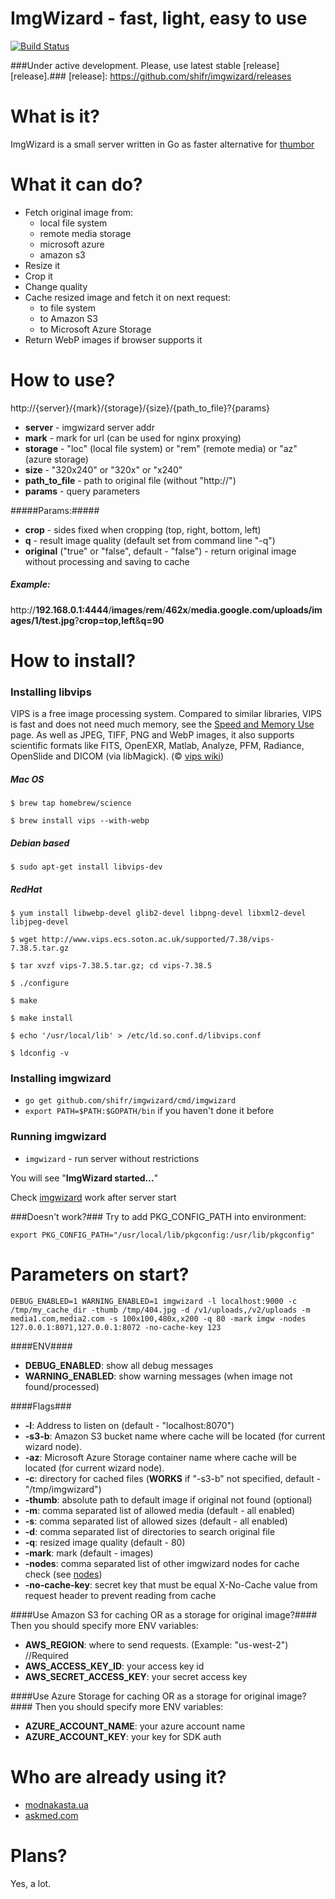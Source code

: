 # ImgWizard - fast, light, easy to use #

[![Build Status](https://travis-ci.org/shifr/imgwizard.svg?branch=master)](https://travis-ci.org/shifr/imgwizard)

###Under active development. Please, use latest stable [release][release].###
[release]: https://github.com/shifr/imgwizard/releases

# What is it? #
ImgWizard is a small server written in Go as faster alternative for [thumbor][thumbor]

[thumbor]: https://github.com/thumbor/thumbor

# What it can do? #

  - Fetch original image from:
      - local file system
      - remote media storage
      - microsoft azure
      - amazon s3
  - Resize it
  - Crop it
  - Change quality 
  - Cache resized image and fetch it on next request:
      - to file system
      - to Amazon S3
      - to Microsoft Azure Storage
  - Return WebP images if browser supports it

# How to use? #

http://{server}/{mark}/{storage}/{size}/{path_to_file}?{params}

  - <b>server</b> - imgwizard server addr
  - <b>mark</b> - mark for url (can be used for nginx proxying)
  - <b>storage</b> - "loc" (local file system) or "rem" (remote media) or "az" (azure storage)
  - <b>size</b> - "320x240" or "320x" or "x240"
  - <b>path_to_file</b> - path to original file (without "http://")
  - <b>params</b> - query parameters

#####Params:#####
  - <b>crop</b> - sides fixed when cropping (top, right, bottom, left)
  - <b>q</b> - result image quality (default set from command line "-q")
  - <b>original</b> ("true" or "false", default - "false") - return original image without processing and saving to cache

##### Example: #####

http://<b>192.168.0.1:4444</b>/<b>images</b>/<b>rem</b>/<b>462x</b>/<b>media.google.com/uploads/images/1/test.jpg</b>?<b>crop=top,left</b>&<b>q=90</b>

# How to install? #

### Installing libvips ###

VIPS is a free image processing system. Compared to similar libraries, VIPS is fast and does not need much memory, see the [Speed and Memory Use][speed] page. As well as JPEG, TIFF, PNG and WebP images, it also supports scientific formats like FITS, OpenEXR, Matlab, Analyze, PFM, Radiance, OpenSlide and DICOM (via libMagick). (&copy; [vips wiki][libvips])

##### Mac OS #####
```$ brew tap homebrew/science```

```$ brew install vips --with-webp```

##### Debian based #####
```$ sudo apt-get install libvips-dev```

##### RedHat #####
```$ yum install libwebp-devel glib2-devel libpng-devel libxml2-devel libjpeg-devel```

```$ wget http://www.vips.ecs.soton.ac.uk/supported/7.38/vips-7.38.5.tar.gz```

```$ tar xvzf vips-7.38.5.tar.gz; cd vips-7.38.5```

```$ ./configure```

```$ make```

```$ make install```

```$ echo '/usr/local/lib' > /etc/ld.so.conf.d/libvips.conf```

```$ ldconfig -v```


### Installing imgwizard ###
  - ```go get github.com/shifr/imgwizard/cmd/imgwizard```
  - ```export PATH=$PATH:$GOPATH/bin``` if you haven't done it before
  
### Running imgwizard ###
  - ```imgwizard``` - run server without restrictions

You will see "<b>ImgWizard started...</b>" 

Check <a href="http://localhost:8070/images/rem/320x240/thumbs.dreamstime.com/z/cartoon-wizard-man-23333089.jpg" target="_blank">imgwizard</a> work after server start 

[libvips]: http://www.vips.ecs.soton.ac.uk/index.php?title=VIPS
[speed]: http://www.vips.ecs.soton.ac.uk/index.php?title=Speed_and_Memory_Use
[nodes]: https://github.com/shifr/imgwizard/issues/13

###Doesn't work?###
Try to add PKG_CONFIG_PATH into environment:

```export PKG_CONFIG_PATH="/usr/local/lib/pkgconfig:/usr/lib/pkgconfig"```

# Parameters on start? #
```DEBUG_ENABLED=1 WARNING_ENABLED=1 imgwizard -l localhost:9000 -c /tmp/my_cache_dir -thumb /tmp/404.jpg -d /v1/uploads,/v2/uploads -m media1.com,media2.com -s 100x100,480x,x200 -q 80 -mark imgw -nodes 127.0.0.1:8071,127.0.0.1:8072 -no-cache-key 123```

####ENV####
  - <b>DEBUG_ENABLED</b>: show all debug messages
  - <b>WARNING_ENABLED</b>: show warning messages (when image not found/processed)

####Flags###
  - <b>-l</b>: Address to listen on (default - "localhost:8070")
  - <b>-s3-b</b>: Amazon S3 bucket name where cache will be located (for current wizard node).
  - <b>-az</b>: Microsoft Azure Storage container name where cache will be located (for current wizard node).
  - <b>-c</b>: directory for cached files (<b>WORKS</b> if "-s3-b" not specified, default - "/tmp/imgwizard")
  - <b>-thumb</b>: absolute path to default image if original not found (optional)
  - <b>-m</b>: comma separated list of allowed media (default - all enabled)
  - <b>-s</b>: comma separated list of allowed sizes (default - all enabled)
  - <b>-d</b>: comma separated list of directories to search original file
  - <b>-q</b>: resized image quality (default - 80)
  - <b>-mark</b>: mark (default - images)
  - <b>-nodes</b>: comma separated list of other imgwizard nodes for cache check (see [nodes])
  - <b> -no-cache-key</b>: secret key that must be equal X-No-Cache value from request header to prevent reading from cache

####Use Amazon S3 for caching OR as a storage for original image?####
Then you should specify more ENV variables:

  - <b>AWS_REGION</b>: where to send requests. (Example: "us-west-2") //Required
  - <b>AWS_ACCESS_KEY_ID</b>: your access key id
  - <b>AWS_SECRET_ACCESS_KEY</b>: your secret access key

####Use Azure Storage for caching OR as a storage for original image?####
Then you should specify more ENV variables:

  - <b>AZURE_ACCOUNT_NAME</b>: your azure account name
  - <b>AZURE_ACCOUNT_KEY</b>: your key for SDK auth

# Who are already using it? #
  - <a href="https://modnakasta.ua/" target="_blank">modnakasta.ua</a>
  - <a href="https://askmed.com/" target="_blank">askmed.com</a>
  
# Plans? #
Yes, a lot.
